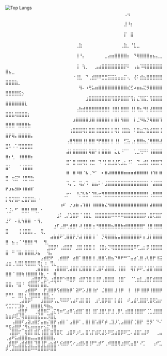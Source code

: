 ![Top Langs](https://github-readme-stats.vercel.app/api/top-langs/?username=miksuy&layout=compact&theme=dark)
⠀⠀⠀⠀⠀⠀⠀⠀⠀⠀⠀⠀⠀⠀⠀⠀⠀⠀⠀⠀⠀⠀⠀⠀⠀⠀⠀⠀⠀⠀⠀⠀⠀⠀⠀⠀⠀⢀⢤⠀⠀⠀⠀⠀⠀⠀⠀⠀⠀⠀⠀⠀⠀⠀⠀⠀⠀⠀⠀⠀⠀⠀⠀⠀⠀
⠀⠀⠀⠀⠀⠀⠀⠀⠀⠀⠀⠀⠀⠀⠀⠀⠀⠀⠀⠀⠀⠀⠀⠀⠀⠀⠀⠀⠀⠀⠀⠀⠀⠀⠀⠀⠀⣸⠸⡆⠀⠀⠀⠀⠀⠀⠀⠀⠀⠀⠀⠀⠀⠀⠀⠀⠀⠀⠀⠀⠀⠀⠀⠀⠀
⠀⠀⠀⠀⠀⠀⠀⠀⠀⠀⠀⠀⠀⠀⠀⠀⠀⠀⠀⠀⠀⠀⠀⠀⠀⠀⠀⠀⠀⠀⠀⠀⠀⠀⠀⠀⠀⡏⠀⣿⠀⠀⠀⠀⠀⠀⠀⠀⠀⠀⠀⠀⠀⠀⠀⠀⠀⠀⠀⠀⠀⠀⠀⠀⠀
⠀⠀⠀⠀⠀⠀⠀⠀⠀⠀⠀⠀⠀⠀⠀⠀⠀⠀⠀⠀⠀⠀⢀⣷⠀⠀⠀⠀⠀⠀⠀⠀⠀⠀⠀⠀⢀⣷⡀⠘⣇⣀⠀⠀⠀⠀⠀⠀⠀⠀⠀⠀⠀⠀⠀⠀⠀⠀⠀⠀⠀⠀⠀⠀⠀
⠀⠀⠀⠀⠀⠀⠀⠀⠀⠀⠀⠀⠀⠀⠀⠀⠀⠀⠀⠀⠀⠀⢸⠘⡄⠀⠀⠀⠀⠀⠀⣀⣴⣶⣿⣿⣿⣿⡆⠀⠙⢿⣿⣿⣿⣶⣦⣄⣀⠀⠀⠀⠀⠀⠀⠀⠀⠀⠀⠀⠀⠀⠀⠀⠀
⠀⠀⠀⠀⠀⠀⠀⠀⠀⠀⠀⠀⠀⠀⠀⠀⠀⠀⠀⠀⠀⠀⢸⠀⢳⡀⠀⠀⣠⣴⣿⣿⣿⣿⣿⣿⣿⡟⠇⠀⢠⣦⠹⢿⣿⣿⣿⣿⣿⣿⣦⣀⠀⠀⠀⠀⠀⠀⠀⠀⠀⠀⠀⠀⠀
⠀⠀⠀⠀⠀⠀⠀⠀⠀⠀⠀⠀⠀⠀⠀⠀⠀⠀⠀⠀⠀⠐⢸⣇⠀⠙⢀⣾⡿⠿⣛⣛⣭⣭⣥⣤⣤⡍⢄⠀⢼⠅⣾⣦⣿⣿⣿⣿⣿⣿⣿⣿⣷⡀⠀⠀⠀⠀⠀⠀⠀⠀⠀⠀⠀
⠀⠀⠀⠀⠀⠀⠀⠀⠀⠀⠀⠀⠀⠀⠀⠀⠀⠀⠀⠀⠀⠀⠀⢻⠄⠰⢛⣥⣶⣿⣿⣿⣿⣿⣿⣿⣿⣿⣎⣋⠴⣶⣦⣍⡻⣿⣿⣿⣿⣿⣿⣿⣿⣯⡢⠀⠀⠀⠀⠀⠀⠀⠀⠀⠀
⠀⠀⠀⠀⠀⠀⠀⠀⠀⠀⠀⠀⠀⠀⠀⠀⠀⠀⠀⠀⠀⠀⠀⠀⠀⣰⣿⣿⣿⣿⣿⣿⣿⢻⣿⡿⣿⣿⡏⢻⡆⣌⢻⣯⡁⢻⣿⣿⣿⣿⣿⣿⣿⣿⣿⣇⠀⠀⠀⠀⠀⠀⠀⠀⠀
⠀⠀⠀⠀⠀⠀⠀⠀⠀⠀⠀⠀⠀⠀⠀⠀⠀⠀⠀⠀⠀⠀⢠⣷⣾⣿⣿⣿⣿⣿⣿⣿⡇⢸⣿⡇⣿⣿⡇⢸⡇⢿⣆⠻⡇⣼⣿⣿⣿⣿⣿⣧⢿⣿⣿⣿⡆⠀⠀⠀⠀⠀⠀⠀⠀
⠀⠀⠀⠀⠀⠀⠀⠀⠀⠀⠀⠀⠀⠀⠀⠀⠀⠀⠀⠀⠀⣰⣿⣿⣿⣿⣸⣿⢸⣿⣿⣿⡇⡆⣿⡇⢻⣿⡇⠀⡇⣈⠻⣧⡙⢿⣿⣿⢹⣿⣿⣿⠸⣿⣿⣿⣷⠀⠀⠀⠀⠀⠀⠀⠀
⠀⠀⠀⠀⠀⠀⠀⠀⠀⠀⠀⠀⠀⠀⠀⠀⠀⠀⠀⠀⢰⣿⣿⣿⢿⡇⣿⣿⢸⣿⣿⣿⡇⡇⢿⡇⢸⣿⣷⠀⠇⣿⣶⡙⣷⣾⣿⣿⢸⣿⡟⢿⡄⣿⣿⣿⣿⡄⠀⠀⠀⠀⠀⠀⠀
⠀⠀⠀⠀⠀⠀⠀⠀⠀⠀⠀⠀⠀⠀⠀⠀⠀⠀⠀⢠⣿⢻⣿⣿⢸⡇⣿⣿⠘⡟⣿⣿⡇⡇⢸⡇⠀⣋⣥⢀⡆⣿⣿⣦⡈⢿⣿⣿⣼⣿⠧⠠⠡⢻⣿⣿⣿⡇⠀⠀⠀⠀⠀⠀⠀
⠀⠀⠀⠀⠀⠀⠀⠀⠀⠀⠀⠀⠀⠀⠀⠀⠀⠀⠀⣼⡇⣿⣿⣿⣿⡇⢿⣿⠃⡇⣿⣿⣷⠀⣅⣆⠘⠉⠁⠀⢁⣈⢛⠛⠃⢸⣿⣿⣿⣿⡆⢃⠀⢸⣿⣿⣿⡆⠀⠀⠀⠀⠀⠀⠀
⠀⠀⠀⠀⠀⠀⠀⠀⠀⠀⠀⠀⠀⠀⠀⠀⠀⠀⠀⣿⠁⣿⢸⣿⢿⡇⢸⣛⠀⠹⠘⡇⣿⣸⣼⢏⣠⣆⠸⠅⠀⢙⣀⣾⡇⢸⣿⣿⢹⣿⠃⠀⠀⠈⢸⣿⣿⡇⠀⠀⠀⠀⠀⠀⠀
⠀⠀⠀⠀⠀⠀⠀⠀⠀⠀⠀⠀⠀⠀⠀⠀⠀⠀⠀⣿⠀⣿⠸⣿⠈⣧⢀⠙⠁⠀⠆⣿⣼⣿⣿⣿⣿⣶⣶⣶⣾⣿⣿⣿⡇⢸⢹⡇⣿⣿⠀⢶⣭⠃⢸⣿⢻⣷⠀⠀⠀⠀⠀⠀⠀
⠀⠀⠀⠀⠀⠀⠀⠀⠀⠀⠀⠀⠀⠀⠀⠀⠀⠀⠀⠹⡄⢉⠀⢿⡔⠹⠀⣶⣦⠇⠂⣸⣿⣿⣿⣿⣿⣿⣿⣿⣿⣿⣿⣿⡇⠈⣼⣿⣿⡟⣰⣦⣻⡷⢸⣿⣾⡏⠀⠀⠀⠀⠀⠀⠀
⠀⠀⠀⠀⠀⠀⠀⠀⠀⠀⠀⠀⠀⠀⠀⠀⠀⠀⢀⡖⠂⠀⠸⡌⣧⣷⠁⢹⣧⣖⠻⣿⣿⣿⣿⣿⣿⣿⣿⣿⣿⣿⣿⣿⡇⢠⣿⣿⣿⡇⢿⡝⣿⠇⣌⣿⡟⣿⡆⠐⠀⠀⠀⠀⠀
⠀⠀⠀⠀⠀⠀⠀⠀⠀⠀⠀⠀⠀⠀⠀⠀⠀⢰⠏⠀⡐⣰⣷⢠⢹⣿⡇⢸⣿⣿⣷⣌⢻⣿⣿⣿⣿⣿⣿⣿⣿⣿⣿⣿⡇⣼⣿⣿⣿⢁⣨⠄⠋⠀⣿⣿⡇⠿⢿⡀⠂⠀⠀⠀⠀
⠀⠀⠀⠀⠀⠀⠀⠀⠀⠀⠀⠀⠀⠀⠀⠀⣰⠇⢀⡜⣱⣿⡿⠈⢸⣿⣇⠀⣿⣿⣿⣿⣿⠿⠿⠿⠿⣿⣿⣿⣿⣿⣿⡿⢠⣿⢏⣿⡏⣘⠋⠀⠄⣇⢳⣿⣿⠀⠂⢻⡀⠀⠀⠀⠀
⠀⠀⠀⠀⠀⠀⠀⠀⠀⠀⠀⠀⠀⠀⠀⣰⠏⣠⡿⢃⣾⣿⠇⠼⢸⣿⣿⢰⠘⢿⣿⣿⣿⣦⣿⣿⣷⣾⣿⣿⣿⣿⣿⠃⢸⣿⢸⣿⣿⣿⠀⠀⠀⢸⢸⣿⣿⡄⡀⠀⢿⡀⠀⠀⠀
⠀⠀⠀⠀⠀⠀⠀⠀⠀⠀⠀⠀⠀⠀⣴⣷⣾⠟⢁⣿⣿⡟⡘⣼⢸⣿⣿⢸⠈⠀⡙⢿⣿⣿⣧⣤⣿⣿⣿⣿⣿⣿⠇⡆⣸⡇⣿⣿⣿⣿⠀⣦⢠⠈⠘⣿⣿⡇⠻⠀⠀⢻⡀⠀⠀
⠀⠀⠀⠀⠀⠀⠀⠀⠀⠀⠀⠀⠀⣸⣿⡿⠃⢠⣾⣿⡟⠀⣸⣿⢸⣿⣿⢸⠀⢸⣿⡦⡙⢿⣿⣿⣿⣿⣿⣿⠿⢋⣠⡆⡿⢸⣿⣿⣿⣿⠀⠛⠈⣿⡆⣿⣿⣿⡸⣦⠀⠀⢻⡄⠀
⠀⠀⠀⠀⠀⠀⠀⠀⠀⠀⠀⣠⣾⣟⠟⠀⢀⣾⣿⡟⠀⣴⣿⠁⣿⣿⣿⢸⢀⣿⣿⢡⣿⣦⠙⠿⠟⠛⠉⣤⣴⢁⣿⢠⢇⣿⡟⢸⣭⣴⣶⢀⢣⣿⡇⢿⣿⣿⡇⢿⡆⠰⠀⢻⣄
⠀⠀⠀⠀⠀⠀⠀⠀⠀⢀⣶⣿⣿⡇⠀⢠⣿⣿⣿⢃⣼⣿⡏⣎⣿⣿⣿⢸⢁⣿⠏⣼⣿⣿⡀⢸⣿⡇⠀⢿⡏⡾⠟⡈⣼⣿⢱⣿⣿⣿⣿⠈⢸⣿⢷⢸⣿⣿⣿⠸⣷⡀⠂⠀⢿
⠀⠀⠀⠀⠀⠀⠀⢀⣴⣿⡿⠋⣽⠄⣰⣿⣿⡟⠑⠿⣿⡿⠀⣾⡟⢹⣿⢸⢸⡟⢠⣿⣿⣿⠀⢸⣿⠁⠀⠈⢁⣶⣇⣠⣿⡏⣾⣿⣿⣿⣿⡄⠘⣿⠘⠀⢿⣿⣿⡆⣿⣷⡈⠀⠈
⠀⠀⠀⠀⠀⠀⣠⣾⣿⠟⠀⠀⡟⣸⣿⡿⢫⣾⣿⣷⡿⠁⣽⠟⡡⣸⣿⢸⡞⠀⣈⣿⣿⡇⣸⢸⡿⠀⢸⠀⢸⡿⢸⣿⡿⢸⣿⣿⡿⠟⠛⣃⠀⣿⡇⡆⠸⣿⣿⣿⠘⣿⡧⠐⠀
⠀⠀⠀⠀⢀⣴⣿⡿⠃⠀⠀⣰⣿⣿⡿⢡⣄⠻⠿⠟⢡⣴⠏⣼⡇⣿⡇⠀⣰⢃⣿⡿⣿⠁⡇⣾⡇⠀⠞⣠⣾⢃⣿⣿⢃⣿⢟⣵⡖⢋⣉⡉⡉⣹⡷⢀⠀⣿⣿⣿⣇⠻⣷⣄⠀
⠀⠀⠀⢀⣾⣿⠟⠀⠀⢀⣾⣿⠿⠍⣠⣍⢻⠶⢋⣴⠿⢡⣾⣿⠁⣿⡇⢸⡏⣸⣿⢃⡟⣸⢀⡿⢃⢰⣿⣿⢸⣿⣿⠋⢈⣁⣸⣿⣿⣷⣶⡾⢟⡘⢿⣶⣶⣶⣶⣮⣭⣤⡹⣿⣆
⠀⠀⢠⣿⣿⠏⣠⣽⣰⣿⡋⣤⣶⡌⣿⡟⢠⣾⡇⠁⣠⣿⡿⠁⡀⣿⡇⣿⢡⣿⠏⡾⢀⣹⡸⢁⣠⣿⣿⡏⢈⣿⡟⠀⣛⡻⠁⠙⠌⠛⢯⣴⣿⠟⣈⠻⢦⡶⢶⣶⠖⣢⣍⠸⣿
⠀⢠⣿⣿⠏⠀⢿⣿⡇⣿⣇⢸⣿⡇⣿⢻⣿⢏⠀⣰⣿⠟⡰⢃⡄⣿⢡⡏⣾⢏⣼⡣⠟⣫⣴⣿⡿⠟⣉⠄⣼⣿⢡⣼⠟⠀⠀⢀⣤⢀⣴⠟⣥⣾⣿⣿⣶⣤⣤⣶⣾⣿⣿⣿⡄
⢀⣾⣿⠟⣠⣾⡾⢿⡇⠹⣿⢸⡟⣠⣦⣾⢃⢮⣾⡿⢋⠔⣠⣾⡧⣿⢸⠟⢃⡾⠋⢀⠾⣿⣿⢿⣰⡿⢏⣤⣿⠃⠜⡁⠀⠀⢠⠞⣁⡾⢁⣼⣿⣿⣿⣿⣿⠿⠿⣿⣿⣿⡿⣿⣿
